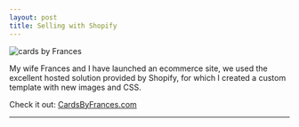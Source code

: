 ```yaml
---
layout: post
title: Selling with Shopify
---
```


![cards by Frances](https://cloud.githubusercontent.com/assets/1637993/10108879/28be87c2-6389-11e5-9612-982811dfe607.jpg "Large example image")

My wife Frances and I have launched an ecommerce site, we used the excellent hosted solution provided by Shopify, for which I created a custom template with new images and CSS.

Check it out: [CardsByFrances.com](http://www.cardsbyfrances.com)

<hr style="clear:both"/>
